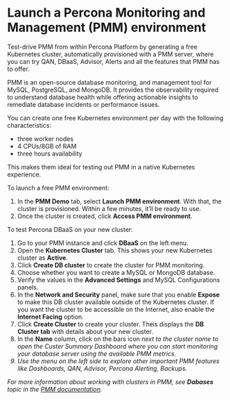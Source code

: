 # Launch a Percona Monitoring and Management (PMM) environment

Test-drive PMM from within Percona Platform by generating a free Kubernetes cluster, automatically provisioned with a PMM server, where you can try QAN, DBaaS, Advisor, Alerts and all the features that PMM has to offer.

PMM is an open-source database monitoring, and management tool for MySQL, PostgreSQL, and MongoDB. It provides the observability required to understand database health while offering actionable insights to remediate database incidents or performance issues.  

You can create one free Kubernetes environment per day with the following characteristics:
-  three worker nodes
-  4 CPUs/8GB of RAM
-  three hours availability

This makes them ideal for testing out PMM in a native Kubernetes experience.

To launch a free PMM environment:

1. In the **PMM Demo** tab, select **Launch PMM environment**. With that, the cluster is provisioned. Within a few minutes, it’ll be ready to use.
2. Once the cluster is created, click **Access PMM environment**.

To test Percona DBaaS on your new cluster:

1. Go to your PMM instance and click <i class="uil uil-database"></i> **DBaaS** on the left menu.
2. Open the **Kubernetes Cluster** tab. This shows your new Kubernetes cluster as **Active**.
3. Click **Create DB cluster** to create the cluster for PMM monitoring.
4. Choose whether you want to create a MySQL or MongoDB database.
5. Verify the values in  the **Advanced Settings** and MySQL Configurations panels.
6. In the **Network and Security** panel, make sure that you enable **Expose** to make this DB cluster available outside of the Kubernetes cluster. If you want the cluster to be accessible on the Internet, also enable the **Internet Facing** option.
7. Click **Create Cluster** to create your cluster. Theis displays the **DB Cluster tab** with details about your new cluster. 
8.  In the **Name** column, click on the bars icon <i class="uil uil-graph-bar"> next to the cluster name to open the Custer Summary Dashboard where you can start monitoring your database server using the available PMM metrics.
9. Use the menu on the left side to explore other important PMM features like Dashboards, QAN, Advisor, Percona Alerting, Backups. 

For more information about working with clusters in PMM, see **Dabases** topic in the [PMM documentation](https://docs.percona.com/percona-monitoring-and-management/dbaas/databases.html).